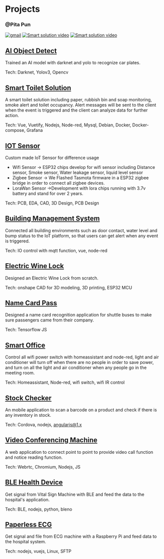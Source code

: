 # Projects
 
### @Pita Pun
[![gmail](https://img.shields.io/twitter/url?label=Email%20Me&logo=gmail&style=social&url=http%3A%2F%2Fgmail.com)](mailto:pitapun@gmail.com)
[![Smart solution video](https://img.shields.io/twitter/url?label=LinkedIn&logo=LinkedIn&style=social&url=https%3A%2F%2Fwww.linkedin.com%2Fin%2Fpita-pun-27924966b%2F)](https://www.linkedin.com/in/pita-pun-27924966/)
[![Smart solution video](https://img.shields.io/twitter/url?label=WhatsApp&logo=WhatsApp&style=social&url=https%3A%2F%2Fapi.whatsapp.com%2Fsend%3Fphone%3D93866086%26text%3DPlease%2520Find%2520Me%2520if%2520You%2520Need)](https://wa.me/+85293866086?text=Hi%20Mr%20Pun)
 
## [AI Object Detect](AI%20Object%20Detect)

Trained an AI model with darknet and yolo to recognize car plates. 

Tech: Darknet, Yolov3, Opencv
 
## [Smart Toilet Solution](Smart%20Toilet%20Solution)
 
A smart toilet solution including paper, rubbish bin and soap monitoring, smoke alert and toilet occupancy.
Alert messages will be sent to the client when the event is triggered and the client can analyze data for further action.


Tech: Vue, Vuetify, Nodejs, Node-red, Mysql, Debian, Docker, Docker-compose, Grafana
 
## [IOT Sensor](IOT%20Sensor)

Custom made IoT Sensor for difference usage
- Wifi Sensor -> ESP32 chips develop for wifi sensor including Distance sensor, Smoke sensor, Water leakage sensor, liquid level sensor
- Zigbee Sensor -> We Flashed Tasmota firmware in a ESP32 zigbee bridge in order to connect all zigbee devices.
- LoraWan Sensor ->Development with lora chips running with 3.7v battery and stand for over 2 years.

Tech: PCB, EDA, CAD, 3D Design, PCB Design
 
## [Building Management System](Building%20Management%20System)

Connected all building environments such as door contact, water level and bump status to the IoT platform, so that users can get alert when any event is triggered.

Tech: IO control with mqtt function, vue, node-red
 
## [Electric Wine Lock](Electric%20Wine%20Lock)

Designed an Electric Wine Lock from scratch.

Tech: onshape CAD for 3D modeling, 3D printing, ESP32 MCU
 
## [Name Card Pass](Name%20Card%20Pass)
Designed a name card recognition application for shuttle buses to make sure passengers came from their company.

Tech: Tensorflow JS
 
## [Smart Office](Smart%20Office)

Control all wifi power switch with homeassistant and node-red, light and air conditioner will turn off when there are no people in order to save power, and turn on all the light and air conditioner when any people go in the meeting room.

Tech: Homeassistant, Node-red, wifi switch, wifi IR control
 
## [Stock Checker](Stock%20Checker)

An mobile application to scan a barcode on a product and check if there is any inventory in stock.

Tech: Cordova, nodejs, angularjs@1.x
 
## [Video Conferencing Machine](Video%20Conferencing%20Machine)

A web application to connect point to point to provide video call function and notice reading function.

Tech: Webrtc, Chromium, Nodejs, JS
 
## [BLE Health Device](BLE%20Health%20Device)

Get signal from Vital Sign Machine with BLE and feed the data to the hospital's application.

Tech: BLE, nodejs, python, bleno
 
## [Paperless ECG](Paperless%20ECG)

Get signal and file from ECG machine with a Raspberry Pi and feed data to the hospital system.

Tech: nodejs, vuejs, Linux, SFTP
